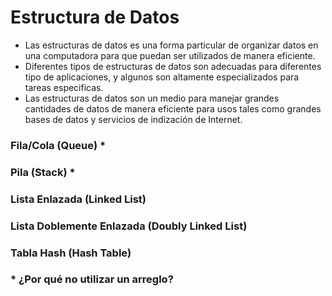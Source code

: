 # Estructura de Datos

* Las estructuras de datos es una forma particular de organizar datos en una computadora para que puedan ser utilizados de manera eficiente.
* Diferentes tipos de estructuras de datos son adecuadas para diferentes tipo de aplicaciones, y algunos son altamente especializados para tareas especificas.
* Las estructuras de datos son un medio para manejar grandes cantidades de datos de manera eficiente para usos tales como grandes bases de datos y servicios de indización de Internet.

### Fila/Cola (Queue) *
### Pila (Stack) *
### Lista Enlazada (Linked List)
### Lista Doblemente Enlazada (Doubly Linked List)
### Tabla Hash (Hash Table)

### * ¿Por qué no utilizar un arreglo?

